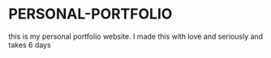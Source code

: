 # PERSONAL-PORTFOLIO
this is my personal portfolio website. I made this with love and seriously and takes 6 days
